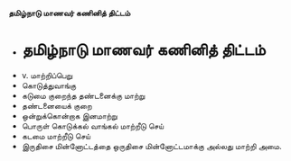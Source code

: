 **தமிழ்நாடு மாணவர் கணினித் திட்டம்**
- # தமிழ்நாடு மாணவர் கணினித் திட்டம்
- v. மாற்றிப்பெறு
- கொடுத்துவாங்கு
- கடுமை குறைந்த தண்டனைக்கு மாற்று
- தண்டனையைக் குறை
- ஒன்றுக்கொன்றாக இனமாற்று
- பொருள் கொடுக்கல் வாங்கல் மாற்றீடு செய்
- கடமை மாற்றீடு செய்
- இருதிசை மின்னோட்டத்தை ஒருதிசை மின்னோட்டமாக்கு அல்லது மாற்றி அமை.

